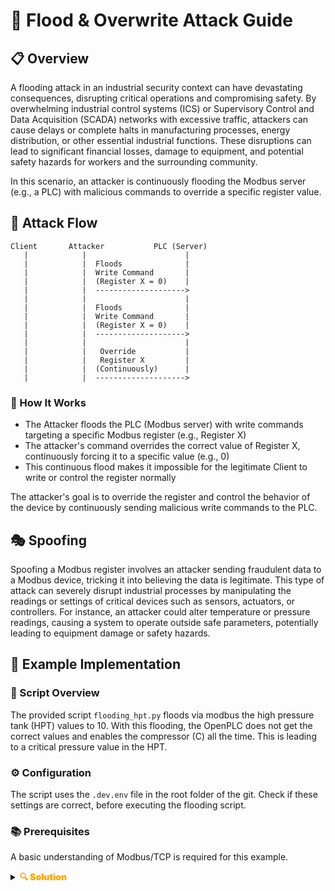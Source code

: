 # 🌊 Flood & Overwrite Attack Guide

## 📋 Overview
A flooding attack in an industrial security context can have devastating consequences, disrupting critical operations and compromising safety.
By overwhelming industrial control systems (ICS) or Supervisory Control and Data Acquisition (SCADA) networks with excessive traffic, attackers can cause delays or complete halts in manufacturing processes, energy distribution, or other essential industrial functions.
These disruptions can lead to significant financial losses, damage to equipment, and potential safety hazards for workers and the surrounding community.

In this scenario, an attacker is continuously flooding the Modbus server (e.g., a PLC) with malicious commands to override a specific register value.

## 🔄 Attack Flow
```
Client       Attacker           PLC (Server)
   |            |                      |
   |            |  Floods              |
   |            |  Write Command       |
   |            |  (Register X = 0)    |
   |            |  --------------------> 
   |            |                      |
   |            |  Floods              |
   |            |  Write Command       |
   |            |  (Register X = 0)    |
   |            |  -------------------->
   |            |                      |
   |            |   Override           |
   |            |   Register X         |
   |            |  (Continuously)      |
   |            |  -------------------->
```

### 🎯 How It Works
- The Attacker floods the PLC (Modbus server) with write commands targeting a specific Modbus register (e.g., Register X)
- The attacker's command overrides the correct value of Register X, continuously forcing it to a specific value (e.g., 0)
- This continuous flood makes it impossible for the legitimate Client to write or control the register normally

The attacker's goal is to override the register and control the behavior of the device by continuously sending malicious write commands to the PLC.

## 🎭 Spoofing
Spoofing a Modbus register involves an attacker sending fraudulent data to a Modbus device, tricking it into believing the data is legitimate.
This type of attack can severely disrupt industrial processes by manipulating the readings or settings of critical devices such as sensors, actuators, or controllers.
For instance, an attacker could alter temperature or pressure readings, causing a system to operate outside safe parameters, potentially leading to equipment damage or safety hazards.

## 🚀 Example Implementation

### 📝 Script Overview
The provided script `flooding_hpt.py` floods via modbus the high pressure tank (HPT) values to 10.
With this flooding, the OpenPLC does not get the correct values and enables the compressor (C) all the time.
This is leading to a critical pressure value in the HPT.

### ⚙️ Configuration
The script uses the `.dev.env` file in the root folder of the git.
Check if these settings are correct, before executing the flooding script.

### 📚 Prerequisites
A basic understanding of Modbus/TCP is required for this example.

<details>
  <summary><strong><span style="color:orange;font-weight: 900">🔍 Solution</span></strong></summary>

  ### 🚀 Running the Attack
  Execute the provided script to flood the sensor values of the high pressure tank (HPT):
  ```sh
  python3 flooding_hpt.py
  ```

  ### 📊 Script Details
  This script is designed to:
  - Continuously send a specific value to a Modbus TCP device
  - Simulate flooding a high-pressure tank (HPT) in a system controlled by an OpenPLC
  - Flood a high-pressure tank's register by repeatedly writing a value (10) to register 1126
  - Connect to a Modbus TCP device using the IP address from the environment file
  - Perform flooding operations at a very high frequency

  ### 👀 Observations
  What can be observed on the FUXA HMI and what happens to the physical process?

  #### 📈 Historical Data and Trends
  - The interface provides access to historical data and trend analysis
  - Enables operators to review past performance
  - Helps analyze trends over time
  - Supports data-driven decisions to optimize process efficiency

  #### ⚠️ Response to Alerts
  - When an alert is triggered, it prompts immediate action
  - Example: Temperature sensor anomaly detection
  - Operator notifications for corrective measures
  - Potential actions: reducing heat or shutting down components
</details>

